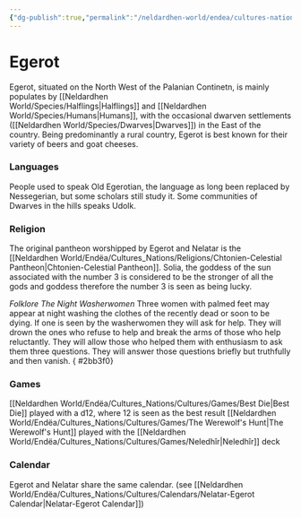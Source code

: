 ```yaml
---
{"dg-publish":true,"permalink":"/neldardhen-world/endea/cultures-nations/places/egerot/"}
---
```


# Egerot
Egerot, situated on the North West of the Palanian Continetn, is mainly populates by [[Neldardhen World/Species/Halflings\|Halflings]] and [[Neldardhen World/Species/Humans\|Humans]], with the occasional dwarven settlements ([[Neldardhen World/Species/Dwarves\|Dwarves]]) in the East of the country. Being predominantly a rural country, Egerot is best known for their variety of beers and goat cheeses.

### Languages
People used to speak Old Egerotian, the language as long been replaced by Nessegerian, but some scholars still study it.
Some communities of Dwarves in the hills speaks Udolk.
### Religion
The original pantheon worshipped by Egerot and Nelatar is the [[Neldardhen World/Endëa/Cultures_Nations/Religions/Chtonien-Celestial Pantheon\|Chtonien-Celestial Pantheon]].
Solia, the goddess of the sun associated with the number 3  is considered to be the stronger of all the gods and goddess therefore the number 3 is seen as being lucky.

*Folklore*
*The Night Washerwomen*
Three women with palmed feet may appear at night washing the clothes of the recently dead or soon to be dying.
If one is seen by the washerwomen they will ask for help. They will drown the ones who refuse to help and break the arms of those who help reluctantly. They will allow those who helped them with enthusiasm to ask them three questions. They will answer those questions briefly but truthfully and then vanish.
{ #2bb3f0}


### Games
[[Neldardhen World/Endëa/Cultures_Nations/Cultures/Games/Best Die\|Best Die]] played with a d12, where 12 is seen as the best result
[[Neldardhen World/Endëa/Cultures_Nations/Cultures/Games/The Werewolf's Hunt\|The Werewolf's Hunt]] played with the [[Neldardhen World/Endëa/Cultures_Nations/Cultures/Games/Neledhîr\|Neledhîr]] deck

### Calendar
Egerot and Nelatar share the same calendar. (see [[Neldardhen World/Endëa/Cultures_Nations/Cultures/Calendars/Nelatar-Egerot Calendar\|Nelatar-Egerot Calendar]])